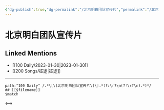 ```yaml
---
{"dg-publish":true,"dg-permalink":"/北京明白团队宣传片","permalink":"/北京明白团队宣传片/","created":"2023-02-01T15:17:29.000+08:00","updated":"2023-04-10T17:00:56.000+08:00"}
---
```


# 北京明白团队宣传片

## Linked Mentions
- [[100 Daily/2023-01-30\|2023-01-30]]
- [[200 Songs/征途\|征途]]


---

```expander
path:"100 Daily" /.*\[\[北京明白团队宣传片\]\].*(?:\r?\n(?!\r?\n).*)*/
## [[$filename]]
$match
```

<-->